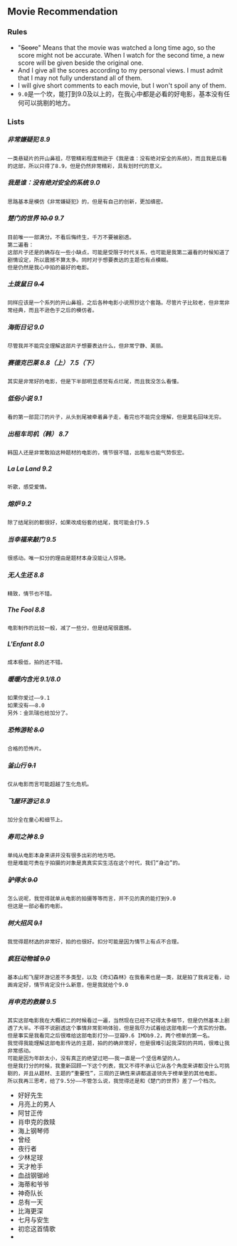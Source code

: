 ## Movie Recommendation

### Rules

- "~~Score~~" Means that the movie was watched a long time ago, so the score might not be accurate. When I watch for the second time, a new score will be given beside the original one. 
- And I give all the scores according to my personal views. I must admit that I may not fully understand all of them. 
- I will give short comments to each movie, but I won't spoil any of them. 
- `9.0`是一个坎，能打到9.0及以上的，在我心中都是必看的好电影，基本没有任何可以挑剔的地方。

### Lists

##### 非常嫌疑犯 8.9

```
一类悬疑片的开山鼻祖，尽管精彩程度稍逊于《我是谁：没有绝对安全的系统》，而且我是后看的这部，所以只得了8.9，但是仍然非常精彩，具有划时代的意义。
```

##### 我是谁：没有绝对安全的系统 9.0

```
思路基本是模仿《非常嫌疑犯》的，但是有自己的创新，更加缜密。
```

##### 楚门的世界 ~~10.0~~ 9.7

```
目前唯一一部满分。不看后悔终生，千万不要被剧透。
第二遍看：
这部片子还是的确存在一些小缺点，可能是受限于时代关系，也可能是我第二遍看的时候知道了剧情设定，所以震撼不算太多。同时对于想要表达的主题也有点模糊。
但是仍然是我心中拍的最好的电影。
```

##### 土拨鼠日 ~~9.4~~

```
同样应该是一个系列的开山鼻祖，之后各种电影小说照抄这个套路。尽管片子比较老，但非常非常经典，而且不逊色于之后的模仿者。
```

##### 海街日记 9.0

```
尽管我并不能完全理解这部片子想要表达什么，但非常宁静、美丽。
```

##### 赛德克巴莱 8.8（上）  7.5（下）

```
其实是非常好的电影，但是下半部明显感觉有点烂尾，而且我没怎么看懂。
```

##### 低俗小说 9.1

```
看的第一部昆汀的片子，从头到尾被牵着鼻子走，看完也不能完全理解，但是莫名回味无穷。
```

##### 出租车司机（韩） 8.7

```
韩国人还是非常敢拍这种题材的电影的，情节很不错，出租车也能气势恢宏。
```

##### La La Land 9.2

```
听歌，感受爱情。
```

##### 熔炉 9.2

```
除了结尾别的都很好，如果改成俗套的结尾，我可能会打9.5
```

##### 当幸福来敲门 9.5

```
很感动。唯一扣分的理由是题材本身没能让人惊艳。
```

##### 无人生还 8.8

```
精致，情节也不错。
```

##### The Fool 8.8

```
电影制作的比较一般，减了一些分，但是结尾很震撼。
```

##### L'Enfant 8.0

```
成本极低，拍的还不错。
```

##### 暖暖内含光 9.1/8.0

```
如果你爱过——9.1
如果没有——8.0
另外：金凯瑞也给加分了。
```

##### 恐怖游轮 ~~8.0~~

```
合格的恐怖片。
```

##### 釜山行 ~~9.1~~

```
仅从电影而言可能超越了生化危机。
```

##### 飞屋环游记 8.9

```
加分全在童心和细节上。
```

##### 寿司之神 8.9

```
单纯从电影本身来讲并没有很多出彩的地方吧。
但是难能可贵在于拍摄的对象是真真实实生活在这个时代，我们“身边”的。
```

##### 驴得水 ~~9.0~~

```
怎么说呢，我觉得就单从电影的拍摄等等而言，并不见的真的能打到9.0
但这是一部必看的电影。
```

##### 树大招风 ~~9.1~~

```
我觉得题材选的非常好，拍的也很好。扣分可能是因为情节上有点不合理。
```

##### 疯狂动物城 ~~9.0~~

```
基本山和飞屋环游记差不多类型，以及《奇幻森林》在我看来也是一类，就是拍了我肯定看，动画肯定好，情节肯定没什么新意，但是我就给个9.0
```

##### 肖申克的救赎 9.5

```
其实这部电影我在大概初二的时候看过一遍，当然现在已经不记得太多细节，但是仍然基本上剧透了大半。不得不说剧透这个事情非常影响体验，但是我尽力试着给这部电影一个真实的分数。
但是事实是我看完之后很难给这部电影打分——豆瓣9.6 IMDb9.2，两个榜单的第一名。
我觉得我能理解这部电影传达的主题，拍的的确非常好，但是很难引起我深刻的共鸣，很难让我非常感动。
可能是因为年龄太小，没有真正的绝望过吧——我一直是一个坚信希望的人。
但是我打分的时候，我重新回顾一下这个列表，我又不得不承认它从各个角度来讲都没什么可挑剔的，并且从题材、主题的“重要性”，三观的正确性来讲都遥遥领先于榜单里的其他电影。
所以我再三思考，给了9.5分——不管怎么说，我觉得还是和《楚门的世界》差了一个档次。
```



- 好好先生
- 月亮上的男人
- 阿甘正传
- 肖申克的救赎
- 海上钢琴师
- 曾经
- 夜行者
- 少林足球
- 天才枪手
- 血战钢锯岭
- 海蒂和爷爷
- 神奇队长
- 总有一天
- 比海更深
- 七月与安生
- 初恋这首情歌
- ​